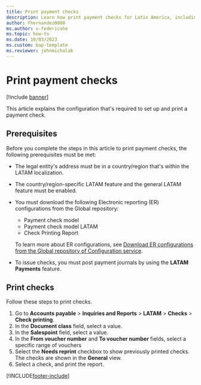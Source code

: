 ```yaml
---
title: Print payment checks
description: Learn how print payment checks for Latin America, including prerequisites and an outline and step-by-step process for printing checks.
author: Fhernandez0088
ms.author: v-federicohe
ms.topic: how-to
ms.date: 10/03/2023
ms.custom: bap-template
ms.reviewer: johnmichalak
---
```


# Print payment checks

[!include [banner](../../includes/banner.md)]

This article explains the configuration that's required to set up and print a payment check.

## Prerequisites

Before you complete the steps in this article to print payment checks, the following prerequisites must be met:

- The legal entity's address must be in a country/region that's within the LATAM localization.
- The country/region-specific LATAM feature and the general LATAM feature must be enabled.
- You must download the following Electronic reporting (ER) configurations from the Global repository:

    - Payment check model
    - Payment check model LATAM
    - Check Printing Report

    To learn more about ER configurations, see [Download ER configurations from the Global repository of Configuration service](../../../fin-ops-core/dev-itpro/analytics/er-download-configurations-global-repo.md).

- To issue checks, you must post payment journals by using the **LATAM Payments** feature.

## Print checks

Follow these steps to print checks.

1. Go to **Accounts payable** \> **Inquiries and Reports** \> **LATAM** \> **Checks** \> **Check printing**.
2. In the **Document class** field, select a value.
3. In the **Salespoint** field, select a value.
4. In the **From voucher number** and **To voucher number** fields, select a specific range of vouchers
5. Select the **Needs reprint** checkbox to show previously printed checks. The checks are shown in the **General** view.
6. Select a check, and print the report.

[!INCLUDE[footer-include](../../../includes/footer-banner.md)]
